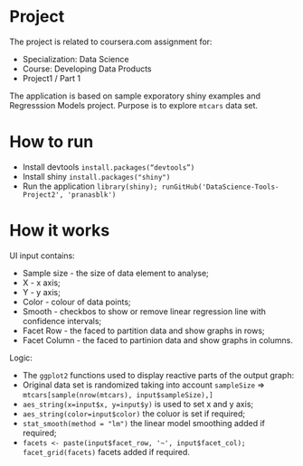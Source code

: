 # Project
The project is related to  coursera.com assignment for:

 * Specialization: Data Science
 * Course: Developing Data Products 
 * Project1 / Part 1
 
 The application is based on sample exporatory shiny examples and Regresssion Models project. Purpose is to explore `mtcars` data set.
 
# How to run
 * Install devtools `install.packages(“devtools”)`
 * Install shiny `install.packages("shiny")`
 * Run the application `library(shiny); runGitHub('DataScience-Tools-Project2', 'pranasblk')`

# How it works
UI input contains:

 * Sample size - the size of data element to analyse;
 * X - x axis;
 * Y - y axis;
 * Color - colour of data points;
 * Smooth - checkbos to show or remove linear regression line with confidence intervals;
 * Facet Row - the faced to partition data and show graphs in rows;
 * Facet Column - the faced to partinion data and show graphs in columns.
 
Logic:

  * The `ggplot2` functions used to display reactive parts of the output graph:
  * Original data set is randomized taking into account `sampleSize` => `mtcars[sample(nrow(mtcars), input$sampleSize),]`
  * `aes_string(x=input$x, y=input$y)` is used to set x and y axis;
  * `aes_string(color=input$color)` the coluor is set if required;
  * `stat_smooth(method = "lm")` the linear model smoothing added if required;
  * `facets <- paste(input$facet_row, '~', input$facet_col); facet_grid(facets)` facets added if required.
